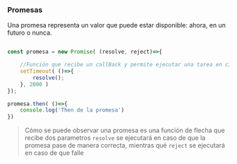 ### Promesas

Una promesa representa un valor que puede estar disponible: ahora, en un futuro o nunca.


```javascript

const promesa = new Promise( (resolve, reject)=>{

    //Función que recibe un callBack y permite ejecutar una tarea en cierto tiempo 
    setTimeout( ()=>{
        resolve();
    }, 2000 )
});

promesa.then( ()=>{
    console.log('Then de la promesa')
})
```

> Cómo se puede observar una promesa es una función de flecha que recibe dos parametros `resolve` se ejecutará en caso de que la promesa pase de manera correcta, mientras qué `reject` se ejecutará en caso de que falle